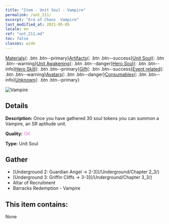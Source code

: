 ```yaml
---
title: "Item - Unit Soul - Vampire"
permalink: /unt_211/
excerpt: "Era of Chaos  Vampire"
last_modified_at: 2021-05-05
locale: en
ref: "unt_211.md"
toc: false
classes: wide
---
```

 [Materials](/Items/){: .btn .btn--primary}[Artifacts](/Items/Artifacts/){: .btn .btn--success}[Unit Soul](/Items/UnitSoul/){: .btn .btn--warning}[Unit Awakening](/Items/UnitAwakening/){: .btn .btn--danger}[Hero Soul](/Items/HeroSoul/){: .btn .btn--info}[Hero Skill](/Items/HeroSkill/){: .btn .btn--primary}[Gift](/Items/Gift/){: .btn .btn--success}[Event related](/Items/Events/){: .btn .btn--warning}[Avatars](/Items/Avatars/){: .btn .btn--danger}[Consumables](/Items/Consumables/){: .btn .btn--info}[Unknown](/Items/Unknown/){: .btn .btn--primary}

 ![Vampire](/images/u/ti_xixuegui.jpg)

## Details
 **Description:** Once you have gathered 30 soul tokens you can summon a Vampire, an SR aptitude unit.

 **Quality:** <span style="color: #DA70D6">OK</span>

 **Type:** Unit Soul

## Gather

*    [Underground 2: Guardian Angel -> 2-3](/Underground/Chapter 2_3/) 
*    [Underground 3: Griffin Cliffs -> 3-3](/Underground/Chapter 3_3/) 
*    Altar of Recruitment 
*    Barracks Redemption - Vampire 

## This item contains:

  None

